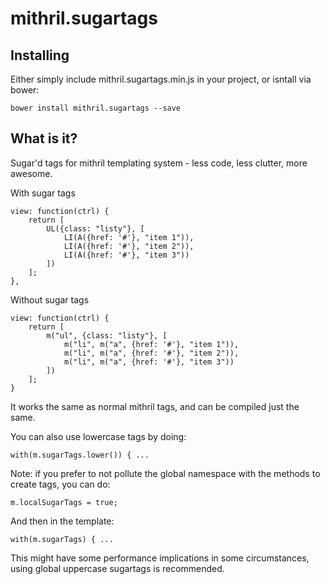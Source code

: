 # mithril.sugartags

## Installing

Either simply include mithril.sugartags.min.js in your project, or isntall via bower:

    bower install mithril.sugartags --save

## What is it?

Sugar'd tags for mithril templating system - less code, less clutter, more awesome.

With sugar tags

    view: function(ctrl) {
        return [
            UL({class: "listy"}, [
                LI(A({href: '#'}, "item 1")),
                LI(A({href: '#'}, "item 2")),
                LI(A({href: '#'}, "item 3"))
            ])
        ];
    },

Without sugar tags

    view: function(ctrl) {
        return [
            m("ul", {class: "listy"}, [
                m("li", m("a", {href: '#'}, "item 1")),
                m("li", m("a", {href: '#'}, "item 2")),
                m("li", m("a", {href: '#'}, "item 3"))
            ])
        ];
    }

It works the same as normal mithril tags, and can be compiled just the same.

You can also use lowercase tags by doing:

    with(m.sugarTags.lower()) { ...

Note: if you prefer to not pollute the global namespace with the methods to create tags, you can do:

    m.localSugarTags = true;

And then in the template:

    with(m.sugarTags) { ...

This might have some performance implications in some circumstances, using global uppercase sugartags is recommended.